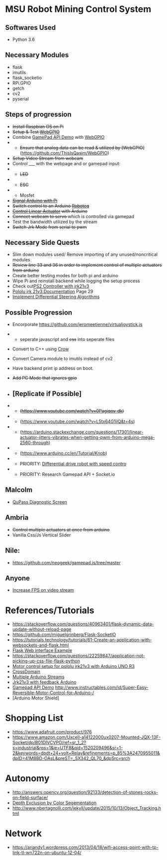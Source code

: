 # MSU Robot Mining Control System 
## Softwares Used 
* Python 3.6
## Necessary Modules
* flask 
* imutils
* flask_socketio
* RPi.GPIO
* getch
* cv2
* pyserial

## Steps of progression
* <del>Install Raspbian OS on Pi</del>
* <del>Setup & Test [WebGPIO](https://github.com/ThisIsQasim/WebGPIO)</del>
* Combine [GamePad API Demo](https://github.com/luser/gamepadtest) with [WebGPIO](https://github.com/ThisIsQasim/WebGPIO)
* * <del>Ensure that analog data can be read & utilized by [WebGPIO]</del>(https://github.com/ThisIsQasim/WebGPIO)
* <del> Setup Video Stream from webcam </del>
* Control ___ with the webpage and or gamepad input:
* * <del>LED</del>
* * <del>ESC</del> 
* * Mosfet 
* <del>[Signal Arduino with Pi](https://maker.pro/education/how-to-connect-and-interface-a-raspberry-pi-with-an-arduino) </del>
* <del>Switch control to an Arduino [Roboteq](https://github.com/kippandrew/Arduino-RobotEQ)</del>
* <del>[Control Linear Actuator](https://www.marginallyclever.com/2015/07/how-to-control-a-linear-actuator-with-an-arduino/) with Arduino</del>
* <del>Connect webcam to servo </del> which is controlled via gamepad
* Test the bandwidth utilized by the stream
* <del>Switch Jrk Mode from serial to pwm</del>

## Necessary Side Quests
* Slim down modules used/ Remove importing of any unused/noncritical modules
* <del>Review line 33 and 36 in order to implement control of multiple actuators from arduino</del>
* Create better testing modes for both pi and arduino
* Wipe Pi and reinstall backend while logging the setup process 
* Check out[PS2 Controller with jrk21v3](https://arduino.stackexchange.com/questions/17301/linear-actuator-jitters-vibrates-when-getting-pwm-from-arduino-mega-2560-through)
* [Pololu jrk 21v3 Documentation](https://www.pololu.com/docs/pdf/0J38/jrk_motor_controller.pdf) Page 29
* [Implement Differential Steering Algorithms](https://www.impulseadventure.com/elec/robot-differential-steering.html)

## Possible Progression
* Encorporate https://github.com/jeromeetienne/virtualjoystick.js
* * seperate javascript and <del>css</del> into seperate files
* Convert to C++ using [Crow](https://github.com/ipkn/crow)
* Convert Camera module to imutils instead of cv2
* Have backend print ip address on boot.

* <del>Add PC Mode that ignores gpio</del>
* ## [Replicate if Possible]
* * <del>(https://www.youtube.com/watch?v=0Pagiqov-dk)</del>
* * (https://www.youtube.com/watch?v=L5tx64G1ilQ&t=4s)
* * (https://arduino.stackexchange.com/questions/17301/linear-actuator-jitters-vibrates-when-getting-pwm-from-arduino-mega-2560-through)
* * (https://www.arduino.cc/en/Tutorial/Knob)
* * PRIORITY: [Differential drive robot with speed contro](https://www.youtube.com/watch?v=kfT3eoNAM-Q)
* * PRIORITY: Research Gamepad API + Socket.io
 ## Malcolm
 * [QuPass Diagnostic Screen](http://www.circuitbasics.com/raspberry-pi-lcd-set-up-and-programming-in-python/)
 ## Ambria
 * <del>Control multiple actuators at once from arduino</del>
 * Vanilla Css/Js Vertical Slider
 ## Nile:
 * https://github.com/neogeek/gamepad.js/tree/master
## Anyone
* [Increase FPS on video stream](https://www.pyimagesearch.com/2017/02/06/faster-video-file-fps-with-cv2-videocapture-and-opencv/)

# References/Tutorials
* https://stackoverflow.com/questions/40963401/flask-dynamic-data-update-without-reload-page
* https://github.com/miguelgrinberg/Flask-SocketIO
* https://tutorials.technology/tutorials/61-Create-an-application-with-websockets-and-flask.html
* [Flask Web interface Example](https://forum.poppy-project.org/t/flask-quick-web-interface-for-robots/2217/6)
* https://stackoverflow.com/questions/22259847/application-not-picking-up-css-file-flask-python
* [Motor control setup for pololu jrk21v3 with Arduino UNO R3](https://forum.arduino.cc/index.php?topic=146784.0)
* [CrossDomain](http://flask.pocoo.org/snippets/56/)
* [Multiple Arduino Streams](https://www.arduino.cc/en/Tutorial/TwoPortRece)
* [Jrk21v3 with feedback Arduino](https://forum.pololu.com/t/getting-feedback-from-jrk21v3-with-arduino/8823/6)
* [Gamepad API Demo](https://gamedevelopment.tutsplus.com/tutorials/using-the-html5-gamepad-api-to-add-controller-support-to-browser-games--cms-21345)
http://www.instructables.com/id/Super-Easy-Reversible-Motor-Control-for-Arduino-/
* [Arduino Motor Shield]
# Shopping List
* https://www.adafruit.com/product/976
* https://www.amazon.com/Uxcell-a14122000ux0207-Mounted-JQX-13F-Socket/dp/B01DIVCVPO/ref=sr_1_2?s=industrial&rps=1&ie=UTF8&qid=1520209496&sr=1-2&keywords=dpdt+24+volt+Relay&refinements=p_85%3A2470955011&dpID=41M8BD-OAsL&preST=_SX342_QL70_&dpSrc=srch

# Autonomy
* http://answers.opencv.org/question/92133/detection-of-stones-rocks-on-field-surface/
* [Depth Exclusion by Color Segementation](https://ac.els-cdn.com/S2212017312002502/1-s2.0-S2212017312002502-main.pdf?_tid=a0f8a593-8996-43b6-b740-4252794d2d02&acdnat=1521141648_caae2e1656fc1909245159419b119c9b)
* http://www.nbertagnolli.com/jekyll/update/2015/10/13/Object_Tracking.html
# Network
* https://ariandy1.wordpress.com/2013/04/18/wifi-access-point-with-tp-link-tl-wn722n-on-ubuntu-12-04/